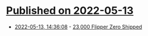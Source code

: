 # [Published on 2022-05-13](index.md)

* [2022-05-13, 14:36:08](https://news.ycombinator.com/item?id=31368209) - [23,000 Flipper Zero Shipped](https://blog.flipperzero.one/quick-start-guide-and-shipping-update/)
